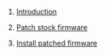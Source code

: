1. [Introduction](Home)

2. [Patch stock firmware](Patch-stock-firmware)

3. [Install patched firmware](Install-patched-firmware)